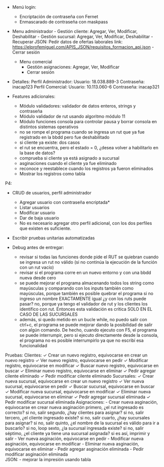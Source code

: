 - Menú login:
	- Encriptación de contraseña con Fernet
	- Enmascarado de contraseña con maskpass
	
- Menu administrador
		- Gestión cliente: Agregar, Ver, Modificar, Deshabilitar
		- Gestión sucursal: Agregar, Ver, Modificar, Deshabilitar
		- Recuperar JSON: Pedir datos de ofertas laborales
			link: https://elprofemiguel.com/APIS_JSON/requisitos_formacion_api.json
		- Cerrar sesión
	- Menu comercial
		- Gestión asignaciones: Agregar, Ver, Modificar
		- Cerrar sesión

- Detalles:
	Perfil Administrador:
		Usuario: 18.038.889-3
		Contraseña: inacap123
	Perfil Comercial:
		Usuario: 10.113.060-6
		Contraseña: inacap321

- Features adicionales:
	- Módulo validadores: validador de datos enteros, strings y contraseña
	- Módulo validador de rut usando algoritmo módulo 11
	- Módulo funciones consola para controlar pausa y borrar consola en distintos sistemas operativos
    - no se rompe el programa cuando se ingresa un rut que ya fue registrado en la bbdd pero fue deshabilitado
	- si cliente ya existe: dos casos
    - el rut se encuentra, pero el estado = 0, ¿desea volver a habilitarlo en la base de datos?
    - comprueba si cliente ya está asignado a sucursal
	- asginaciones cuando el cliente ya fue eliminado
	- reconoce y reestablece cuando los registros ya fueron eliminados
	- Mostrar los registros como tabla

P4:
- CRUD de usuarios, perfil administrador
	- Agregar usuario con contraseña encriptada*
	- Listar usuarios
	- Modificar usuario
	- Dar de baja usuario
	- No es necesario agregar otro perfil adicional, con los dos perfiles que existen es suficiente.
- Escribir pruebas unitarias automatizadas

- Debug antes de entregar:
	- revisar si todas las funciones donde pide el RUT se quiebran cuando se ingresa un rut no
	válido (si no continúa la ejecución de la función con un rut vacío)
	- revisar si el programa corre en un nuevo entorno y con una bbdd nueva desde cero
	- se puede mejorar el programa almacenando todos los string como mayúsculas y comparando
	con los inputs también como mayúsculas, porque también es posible quebrar el programa
	si no ingreso un nombre EXACTAMENTE igual
	¿y con los ruts puede pasar? no, porque ya tengo el validador de rut y los clientes
	los identifico con rut. Entonces esta validación es crítica SOLO EN EL CASO DE LAS
	SUCURSALES
	- además, si quedo metido en un bucle while, no puedo salir con ctrl+c, el programa
	se puede mejorar dando la posibilidad de salir con algún comando. De hecho, cuando
	ejecuto con F5, el programa se puede interrumpir, pero si ejecuto directamente desde
	la consola, el programa no es posible interrumpirlo ya que no escribí esa funcionalidad

Pruebas:
	Clientes:
		✓ Crear un nuevo registro, equivocarse en crear un nuevo registro
		✓ Ver nuevo registro, equivocarse en pedir
		✓ Modificar registro, equivocarse en modificar
		✓ Buscar nuevo registro, equivocarse en buscar
		✓ Eliminar nuevo registro, equivocarse en eliminar
		✓ Pedir agregar cilente eliminado
		✓ Pedir modificar cilente eliminado
	Sucursales:
		✓ Crear nueva sucursal, equivocarse en crear un nuevo registro
		✓ Ver nueva sucursal, equivocarse en pedir
		✓ Buscar sucursal, equivocarse en buscar
		✓ Modificar nueva sucursal, equivocarse en modificar
		✓ Eliminar nueva sucursal, equivocarse en eliminar
		✓ Pedir agregar sucursal eliminada
		✓ Pedir modificar sucursal eliminada
	Asignaciones:
		- Crear nueva asginación, equivocarse en crear nueva asginación
		primero,  ¿el rut ingresado es correcto?
			si no, salir
		segundo, ¿hay clientes para asignar?
			si no, salir
		tercero, ¿el cliente ingresado existe?
			si no, salir
		cuarto, ¿hay sucursales para asignar?
			si no, salir
		quinto, ¿el nombre de la sucursal es válido para ir a buscarlo?
			si no, loop
		sexto, ¿la sucursal ingresada existe?
			si no, salir
		séptimo, ¿el cliente ya tiene una sucursal asignada?
			si es así, imprimir y salir
		- Ver nueva asginación, equivocarse en pedir
		- Modificar nueva asginación, equivocarse en modificar
		- Eliminar nueva asginación, equivocarse en eliminar
		- Pedir agregar asginación eliminada
		- Pedir modificar asginación eliminada	
	JSON:
		- mejorar la impresión usando tabla
		
		